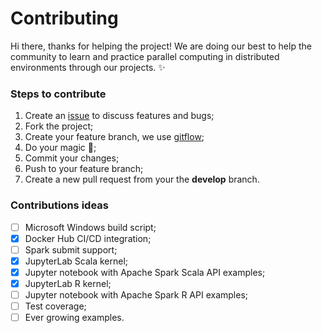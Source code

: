 # Contributing

Hi there, thanks for helping the project! We are doing our best to help the community to learn and practice
parallel computing in distributed environments through our projects. :sparkles:

### Steps to contribute

1. Create an [issue](https://github.com/andre-marcos-perez/spark-standalone-cluster-on-docker/issues) to discuss features and bugs;
2. Fork the project;
3. Create your feature branch, we use [gitflow](https://github.com/nvie/gitflow);
4. Do your magic :rainbow:;
5. Commit your changes;
6. Push to your feature branch;
7. Create a new pull request from your  the **develop** branch.

### Contributions ideas

- [ ] Microsoft Windows build script;
- [x] Docker Hub CI/CD integration;
- [ ] Spark submit support;
- [x] JupyterLab Scala kernel;
- [x] Jupyter notebook with Apache Spark Scala API examples;
- [x] JupyterLab R kernel;
- [ ] Jupyter notebook with Apache Spark R API examples;
- [ ] Test coverage;
- [ ] Ever growing examples.